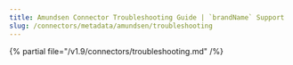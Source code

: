 ```yaml
---
title: Amundsen Connector Troubleshooting Guide | `brandName` Support
slug: /connectors/metadata/amundsen/troubleshooting
---
```


{% partial file="/v1.9/connectors/troubleshooting.md" /%}
